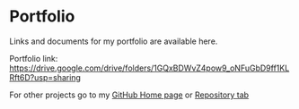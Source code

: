 # Portfolio
Links and documents for my portfolio are available here.

Portfolio link: https://drive.google.com/drive/folders/1GQxBDWvZ4pow9_oNFuGbD9ff1KLRft6D?usp=sharing

For other projects go to my <a href="https://github.com/KedarChandulur" target="_blank"> GitHub Home page</a> or <a href="https://github.com/KedarChandulur?tab=repositories" target="_blank"> Repository tab </a>
